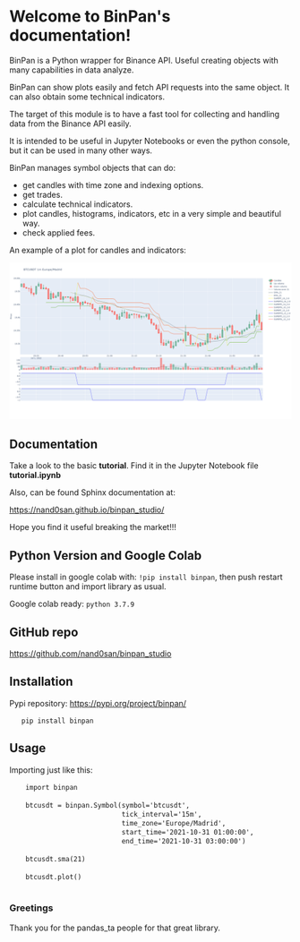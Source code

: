Welcome to BinPan's documentation!
==================================

BinPan is a Python wrapper for Binance API. Useful creating objects with many capabilities in data analyze.

BinPan can show plots easily and fetch API requests into the same object. It can also obtain some technical indicators.

The target of this module is to have a fast tool for collecting and handling data from the Binance API easily.

It is intended to be useful in Jupyter Notebooks or even the python console, but it can be used in
many other ways.

BinPan manages symbol objects that can do:

- get candles with time zone and indexing options.
- get trades.
- calculate technical indicators.
- plot candles, histograms, indicators, etc in a very simple and beautiful way.
- check applied fees.

An example of a plot for candles and indicators:

![](https://raw.githubusercontent.com/nand0san/binpan_studio/main/docs/images/candles.png)


Documentation
-------------
Take a look to the basic **tutorial**. Find it in the Jupyter Notebook file **tutorial.ipynb**

Also, can be found Sphinx documentation at: 

https://nand0san.github.io/binpan_studio/

Hope you find it useful breaking the market!!!

Python Version and Google Colab
-------------------------------

Please install in google colab with: `!pip install binpan`, then push restart runtime button and import library as usual.

Google colab ready: `python 3.7.9`

GitHub repo
-----------

https://github.com/nand0san/binpan_studio


Installation
------------
Pypi repository: https://pypi.org/project/binpan/

```
   pip install binpan
```

Usage
-----

Importing just like this:

```
    import binpan

    btcusdt = binpan.Symbol(symbol='btcusdt',
                            tick_interval='15m',
                            time_zone='Europe/Madrid',
                            start_time='2021-10-31 01:00:00',
                            end_time='2021-10-31 03:00:00')
                            
    btcusdt.sma(21)
    
    btcusdt.plot()
    
```

### Greetings

Thank you for the pandas_ta people for that great library.